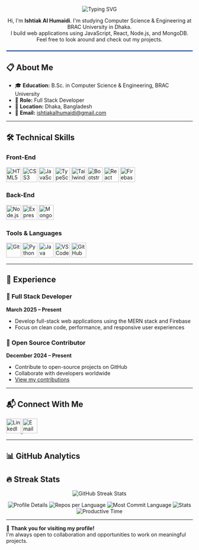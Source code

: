 <p align="center">
  <img src="https://readme-typing-svg.herokuapp.com?font=Fira+Code&weight=500&pause=500&color=4F8EF7&center=true&vCenter=true&multiline=true&width=600&height=60&lines=Welcome+to+Ishtiak's+GitHub!;Full+Stack+Developer;Open+Source+Enthusiast" alt="Typing SVG" />
</p>

<p align="center">
Hi, I'm <b>Ishtiak Al Humaidi</b>. I'm studying Computer Science & Engineering at BRAC University in Dhaka.<br>
I build web applications using JavaScript, React, Node.js, and MongoDB.<br>
Feel free to look around and check out my projects.
</p>

<hr style="border:1px solid #4F8EF7; margin: 1.5em 0;" />

## 📋 About Me

- 🎓 **Education:** B.Sc. in Computer Science & Engineering, BRAC University  
- 💼 **Role:** Full Stack Developer  
- 📍 **Location:** Dhaka, Bangladesh  
- 📧 **Email:** [ishtiakalhumaidi@gmail.com](mailto:ishtiakalhumaidi@gmail.com)

---

## 🛠 Technical Skills

### Front-End

<p align="left">
  <img src="https://i.postimg.cc/50bm05Xh/image.png" alt="HTML5" width="40" height="40"/>
  <img src="https://cdn.jsdelivr.net/gh/devicons/devicon/icons/css3/css3-original.svg" alt="CSS3" width="40" height="40"/>
  <img src="https://www.svgrepo.com/show/349419/javascript.svg" alt="JavaScript" width="40" height="40"/>
  <img src="https://www.svgrepo.com/show/349540/typescript.svg" alt="TypeScript" width="40" height="40"/>
  <img src="https://www.svgrepo.com/show/354431/tailwindcss-icon.svg" alt="Tailwind CSS" width="40" height="40"/>
  <img src="https://cdn.jsdelivr.net/gh/devicons/devicon/icons/bootstrap/bootstrap-original.svg" alt="Bootstrap" width="40" height="40"/>
  <img src="https://cdn.jsdelivr.net/gh/devicons/devicon/icons/react/react-original.svg" alt="React" width="40" height="40"/>
  <img src="https://cdn.jsdelivr.net/gh/devicons/devicon/icons/firebase/firebase-plain.svg" alt="Firebase" width="40" height="40"/>
</p>

### Back-End

<p align="left">
  <img src="https://cdn.jsdelivr.net/gh/devicons/devicon/icons/nodejs/nodejs-original.svg" alt="Node.js" width="40" height="40"/>
  <img src="https://i.postimg.cc/wBJW3T0m/image.png" alt="Express.js" width="40" height="40"/>
  <img src="https://cdn.jsdelivr.net/gh/devicons/devicon/icons/mongodb/mongodb-original.svg" alt="MongoDB" width="40" height="40"/>
</p>

### Tools & Languages

<p align="left">
  <img src="https://cdn.jsdelivr.net/gh/devicons/devicon/icons/git/git-original.svg" alt="Git" width="40" height="40"/>
  <img src="https://cdn.jsdelivr.net/gh/devicons/devicon/icons/python/python-original.svg" alt="Python" width="40" height="40"/>
  <img src="https://cdn.jsdelivr.net/gh/devicons/devicon/icons/java/java-original.svg" alt="Java" width="40" height="40"/>
  <img src="https://cdn.jsdelivr.net/gh/devicons/devicon/icons/vscode/vscode-original.svg" alt="VS Code" width="40" height="40"/>
  <img src="https://i.postimg.cc/j2GK6jYr/image.png" alt="GitHub (white)" width="40" height="40"/>
</p>

---

## 💼 Experience

### 🔹 Full Stack Developer  
**March 2025 – Present**  
- Develop full-stack web applications using the MERN stack and Firebase  
- Focus on clean code, performance, and responsive user experiences  

### 🔹 Open Source Contributor  
**December 2024 – Present**  
- Contribute to open-source projects on GitHub  
- Collaborate with developers worldwide  
- [View my contributions](https://github.com/ishtiak13)

---

## 📬 Connect With Me

<a href="https://www.linkedin.com/in/its-ishtiak" target="_blank">
  <img src="https://cdn.jsdelivr.net/gh/devicons/devicon/icons/linkedin/linkedin-original.svg" alt="LinkedIn profile" width="40" height="40"/>
</a>
<a href="mailto:ishtiakalhumaidi@gmail.com" target="_blank">
  <img src="https://www.svgrepo.com/show/452213/gmail.svg" alt="Email me" width="40" height="40"/>
</a>

---


## 📊 GitHub Analytics

## 🔥 Streak Stats

<p align="center">
  <img src="https://streak-stats.demolab.com/?user=Ishtiak13&theme=react&hide_border=true" alt="GitHub Streak Stats"/>
</p>


<div align="center">


<!-- Detailed Analytics Cards (minimal colors) -->
<img src="https://github-profile-summary-cards.vercel.app/api/cards/profile-details?username=Ishtiak13&theme=github_dark" alt="Profile Details" />
<img src="https://github-profile-summary-cards.vercel.app/api/cards/repos-per-language?username=Ishtiak13&theme=github_dark" alt="Repos per Language" />
<img src="https://github-profile-summary-cards.vercel.app/api/cards/most-commit-language?username=Ishtiak13&theme=github_dark" alt="Most Commit Language" />
<img src="https://github-profile-summary-cards.vercel.app/api/cards/stats?username=Ishtiak13&theme=github_dark" alt="Stats" />
<img src="https://github-profile-summary-cards.vercel.app/api/cards/productive-time?username=Ishtiak13&theme=github_dark&utcOffset=6" alt="Productive Time" />

</div>


---

🙏 **Thank you for visiting my profile!**  
I'm always open to collaboration and opportunities to work on meaningful projects.
